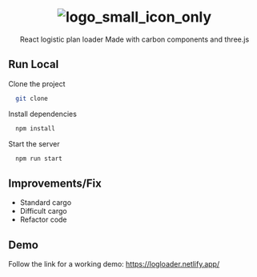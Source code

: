 <div align="center">

# ![logo_small_icon_only](https://user-images.githubusercontent.com/37899490/148655174-f07f157f-b2cc-498f-b895-d3f31750b50c.png)
React logistic plan loader Made with carbon components and three.js<br>


</div>

## Run Local

Clone the project

```bash
  git clone
```

Install dependencies

```bash
  npm install
```

Start the server

```bash
  npm run start
```

## Improvements/Fix
  - Standard cargo<br>
  - Difficult cargo<br>
  - Refactor code<br>

## Demo

Follow the link for a working demo: https://logloader.netlify.app/



